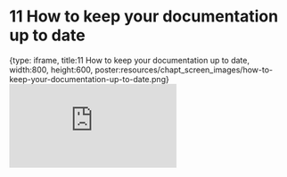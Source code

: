 # 11 How to keep your documentation up to date
 
{type: iframe, title:11 How to keep your documentation up to date, width:800, height:600, poster:resources/chapt_screen_images/how-to-keep-your-documentation-up-to-date.png}
![](https://jhudatascience.org/Documentation_and_Usability/no_toc/how-to-keep-your-documentation-up-to-date.html)
 

 
